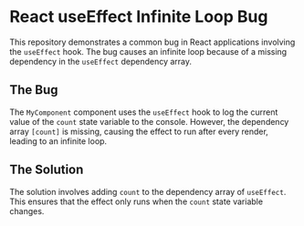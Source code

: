 # React useEffect Infinite Loop Bug

This repository demonstrates a common bug in React applications involving the `useEffect` hook. The bug causes an infinite loop because of a missing dependency in the `useEffect` dependency array.

## The Bug
The `MyComponent` component uses the `useEffect` hook to log the current value of the `count` state variable to the console. However, the dependency array `[count]` is missing, causing the effect to run after every render, leading to an infinite loop. 

## The Solution
The solution involves adding `count` to the dependency array of `useEffect`. This ensures that the effect only runs when the `count` state variable changes.
